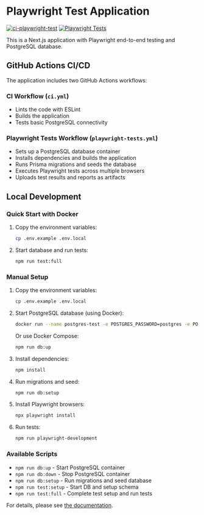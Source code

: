 # Playwright Test Application

[![ci-playwright-test](https://github.com/dport96/playwright-test/actions/workflows/ci.yml/badge.svg)](https://github.com/dport96/playwright-test/actions/workflows/ci.yml)
[![Playwright Tests](https://github.com/dport96/playwright-test/actions/workflows/playwright-tests.yml/badge.svg)](https://github.com/dport96/playwright-test/actions/workflows/playwright-tests.yml)

This is a Next.js application with Playwright end-to-end testing and PostgreSQL database.

## GitHub Actions CI/CD

The application includes two GitHub Actions workflows:

### CI Workflow (`ci.yml`)

- Lints the code with ESLint
- Builds the application
- Tests basic PostgreSQL connectivity

### Playwright Tests Workflow (`playwright-tests.yml`)

- Sets up a PostgreSQL database container
- Installs dependencies and builds the application
- Runs Prisma migrations and seeds the database
- Executes Playwright tests across multiple browsers
- Uploads test results and reports as artifacts

## Local Development

### Quick Start with Docker

1. Copy the environment variables:

   ```bash
   cp .env.example .env.local
   ```

2. Start database and run tests:

   ```bash
   npm run test:full
   ```

### Manual Setup

1. Copy the environment variables:

   ```bash
   cp .env.example .env.local
   ```

2. Start PostgreSQL database (using Docker):

   ```bash
   docker run --name postgres-test -e POSTGRES_PASSWORD=postgres -e POSTGRES_DB=playwright_test -p 5432:5432 -d postgres:15
   ```

   Or use Docker Compose:

   ```bash
   npm run db:up
   ```

3. Install dependencies:

   ```bash
   npm install
   ```

4. Run migrations and seed:

   ```bash
   npm run db:setup
   ```

5. Install Playwright browsers:

   ```bash
   npx playwright install
   ```

6. Run tests:

   ```bash
   npm run playwright-development
   ```

### Available Scripts

- `npm run db:up` - Start PostgreSQL container
- `npm run db:down` - Stop PostgreSQL container
- `npm run db:setup` - Run migrations and seed database
- `npm run test:setup` - Start DB and setup schema
- `npm run test:full` - Complete test setup and run tests

For details, please see [the documentation](http://ics-software-engineering.github.io/nextjs-application-template/).
